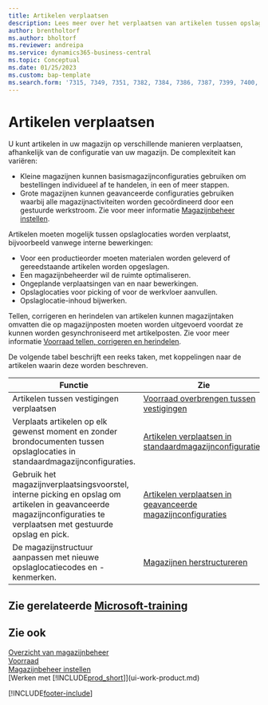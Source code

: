 ```yaml
---
title: Artikelen verplaatsen
description: Lees meer over het verplaatsen van artikelen tussen opslaglocaties in uw magazijn.
author: brentholtorf
ms.author: bholtorf
ms.reviewer: andreipa
ms.service: dynamics365-business-central
ms.topic: Conceptual
ms.date: 01/25/2023
ms.custom: bap-template
ms.search.form: '7315, 7349, 7351, 7382, 7384, 7386, 7387, 7399, 7400, 9314, 9330, 9345'
---
```

# <a name="moving-items"></a>Artikelen verplaatsen

U kunt artikelen in uw magazijn op verschillende manieren verplaatsen, afhankelijk van de configuratie van uw magazijn. De complexiteit kan variëren:

* Kleine magazijnen kunnen basismagazijnconfiguraties gebruiken om bestellingen individueel af te handelen, in een of meer stappen.
* Grote magazijnen kunnen geavanceerde configuraties gebruiken waarbij alle magazijnactiviteiten worden gecoördineerd door een gestuurde werkstroom. Zie voor meer informatie [Magazijnbeheer instellen](warehouse-setup-warehouse.md).

Artikelen moeten mogelijk tussen opslaglocaties worden verplaatst, bijvoorbeeld vanwege interne bewerkingen:

* Voor een productieorder moeten materialen worden geleverd of gereedstaande artikelen worden opgeslagen.
* Een magazijnbeheerder wil de ruimte optimaliseren.
* Ongeplande verplaatsingen van en naar bewerkingen.
* Opslaglocaties voor picking of voor de werkvloer aanvullen.
* Opslaglocatie-inhoud bijwerken.

Tellen, corrigeren en herindelen van artikelen kunnen magazijntaken omvatten die op magazijnposten moeten worden uitgevoerd voordat ze kunnen worden gesynchroniseerd met artikelposten. Zie voor meer informatie [Voorraad tellen, corrigeren en herindelen](inventory-how-count-adjust-reclassify.md).  

 De volgende tabel beschrijft een reeks taken, met koppelingen naar de artikelen waarin deze worden beschreven.

|**Functie**|**Zie**|  
|------------|-------------|  
|Artikelen tussen vestigingen verplaatsen|[Voorraad overbrengen tussen vestigingen](inventory-how-transfer-between-locations.md)|
|Verplaats artikelen op elk gewenst moment en zonder brondocumenten tussen opslaglocaties in standaardmagazijnconfiguraties.|[Artikelen verplaatsen in standaardmagazijnconfiguraties](warehouse-how-to-move-items-ad-hoc-in-basic-warehousing.md)|
|Gebruik het magazijnverplaatsingsvoorstel, interne picking en opslag om artikelen in geavanceerde magazijnconfiguraties te verplaatsen met gestuurde opslag en pick.|[Artikelen verplaatsen in geavanceerde magazijnconfiguraties](warehouse-how-to-move-items-in-advanced-warehousing.md)|  
|De magazijnstructuur aanpassen met nieuwe opslaglocatiecodes en -kenmerken.|[Magazijnen herstructureren](warehouse-how-to-restructure-warehouses.md)|  

## <a name="see-related-microsoft-training"></a>Zie gerelateerde [Microsoft-training](/training/modules/manage-internal-warehouse-processes/)

## <a name="see-also"></a>Zie ook

[Overzicht van magazijnbeheer](design-details-warehouse-management.md)  
[Voorraad](inventory-manage-inventory.md)  
[Magazijnbeheer instellen](warehouse-setup-warehouse.md)  
[Werken met [!INCLUDE[prod_short](includes/prod_short.md)]](ui-work-product.md)


[!INCLUDE[footer-include](includes/footer-banner.md)]
